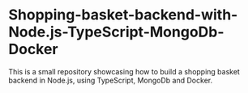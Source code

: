 # Shopping-basket-backend-with-Node.js-TypeScript-MongoDb-Docker
This is a small repository showcasing how to build a shopping basket backend in Node.js, using TypeScript, MongoDb and Docker. 
